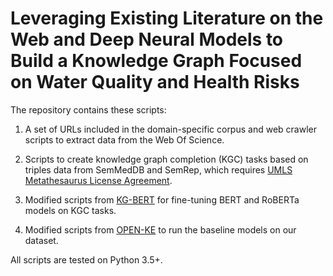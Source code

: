 # Leveraging Existing Literature on the Web and Deep Neural Models to Build a Knowledge Graph Focused on Water Quality and Health Risks

The repository contains these scripts:

1. A set of URLs included in the domain-specific corpus and web crawler scripts to extract data from the Web Of Science.

2. Scripts to create knowledge graph completion (KGC) tasks based on triples data from SemMedDB and SemRep, which requires [UMLS Metathesaurus License Agreement](https://lhncbc.nlm.nih.gov/ii/tools/SemRep_SemMedDB_SKR.html). 
 
3.  Modified scripts from [KG-BERT](https://github.com/yao8839836/kg-bert#readme) for fine-tuning BERT and RoBERTa models on KGC tasks.

4. Modified scripts from [OPEN-KE](https://github.com/thunlp/OpenKE) to run the baseline models on our dataset.

All scripts are tested on Python 3.5+.
